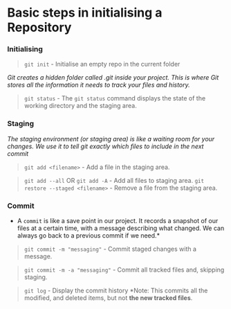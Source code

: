 # Basic steps in initialising a Repository

### Initialising

  > `git init`
    - Initialise an empty repo in the current folder

*Git creates a hidden folder called .git inside your project. This is where Git stores all the information it needs to track your files and history.*  

  > `git status`
    - The `git status` command displays the state of the working directory and the staging area.

### Staging 

  *The staging environment (or staging area) is like a waiting room for your changes. We use it to tell git exactly which files to include in the next commit*

  > `git add <filename>`
    - Add a file in the staging area.
      
  > `git add --all` OR `git add -A`
    - Add all files to staging area.
  >  `git restore --staged <filename>`
    - Remove a file from the staging area.

### Commit 

  * A  `commit` is like a save point in our project. It records a snapshot of our files at a certain time, with a message describing what changed. We can always go back to a previous commit if we need.*


  > `git commit -m "messaging"`
    - Commit staged changes with a message.

  > `git commit -m -a "messaging"`
    - Commit all tracked files and, skipping staging.

  > `git log`
    - Display the commit history
    *Note: This commits all the modified, and deleted items, but not **the new tracked files**.


    
  
  

